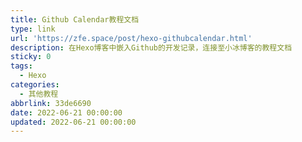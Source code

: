 ```yaml
---
title: Github Calendar教程文档
type: link
url: 'https://zfe.space/post/hexo-githubcalendar.html'
description: 在Hexo博客中嵌入Github的开发记录，连接至小冰博客的教程文档
sticky: 0
tags:
  - Hexo
categories:
  - 其他教程
abbrlink: 33de6690
date: 2022-06-21 00:00:00
updated: 2022-06-21 00:00:00
---
```

